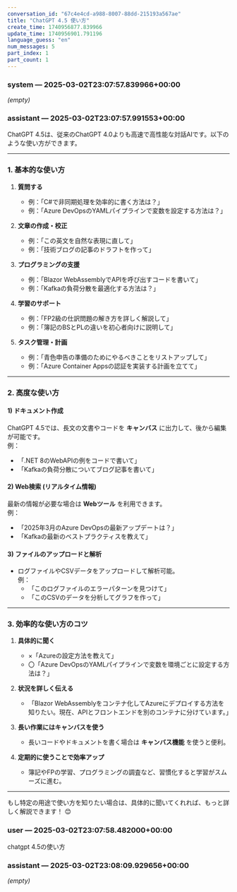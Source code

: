 ```yaml
---
conversation_id: "67c4e4cd-a988-8007-88dd-215193a567ae"
title: "ChatGPT 4.5 使い方"
create_time: 1740956877.839966
update_time: 1740956901.791196
language_guess: "en"
num_messages: 5
part_index: 1
part_count: 1
---
```


### system — 2025-03-02T23:07:57.839966+00:00

_(empty)_

### assistant — 2025-03-02T23:07:57.991553+00:00

ChatGPT 4.5は、従来のChatGPT 4.0よりも高速で高性能な対話AIです。以下のような使い方ができます。

---

### **1. 基本的な使い方**
1. **質問する**  
   - 例：「C#で非同期処理を効率的に書く方法は？」
   - 例：「Azure DevOpsのYAMLパイプラインで変数を設定する方法は？」

2. **文章の作成・校正**  
   - 例：「この英文を自然な表現に直して」
   - 例：「技術ブログの記事のドラフトを作って」

3. **プログラミングの支援**  
   - 例：「Blazor WebAssemblyでAPIを呼び出すコードを書いて」
   - 例：「Kafkaの負荷分散を最適化する方法は？」

4. **学習のサポート**  
   - 例：「FP2級の仕訳問題の解き方を詳しく解説して」
   - 例：「簿記のBSとPLの違いを初心者向けに説明して」

5. **タスク管理・計画**  
   - 例：「青色申告の準備のためにやるべきことをリストアップして」
   - 例：「Azure Container Appsの認証を実装する計画を立てて」

---

### **2. 高度な使い方**
#### **1) ドキュメント作成**
ChatGPT 4.5では、長文の文書やコードを **キャンバス** に出力して、後から編集が可能です。  
例：
- 「.NET 8のWebAPIの例をコードで書いて」
- 「Kafkaの負荷分散についてブログ記事を書いて」

#### **2) Web検索 (リアルタイム情報)**
最新の情報が必要な場合は **Webツール** を利用できます。  
例：
- 「2025年3月のAzure DevOpsの最新アップデートは？」
- 「Kafkaの最新のベストプラクティスを教えて」

#### **3) ファイルのアップロードと解析**
- ログファイルやCSVデータをアップロードして解析可能。  
例：
  - 「このログファイルのエラーパターンを見つけて」
  - 「このCSVのデータを分析してグラフを作って」

---

### **3. 効率的な使い方のコツ**
1. **具体的に聞く**
   - ×「Azureの設定方法を教えて」  
   - 〇「Azure DevOpsのYAMLパイプラインで変数を環境ごとに設定する方法は？」

2. **状況を詳しく伝える**
   - 「Blazor WebAssemblyをコンテナ化してAzureにデプロイする方法を知りたい。現在、APIとフロントエンドを別のコンテナに分けています。」

3. **長い作業にはキャンバスを使う**
   - 長いコードやドキュメントを書く場合は **キャンバス機能** を使うと便利。

4. **定期的に使うことで効率アップ**
   - 簿記やFPの学習、プログラミングの調査など、習慣化すると学習がスムーズに進む。

---

もし特定の用途で使い方を知りたい場合は、具体的に聞いてくれれば、もっと詳しく解説できます！ 😊

### user — 2025-03-02T23:07:58.482000+00:00

chatgpt 4.5の使い方

### assistant — 2025-03-02T23:08:09.929656+00:00

_(empty)_
